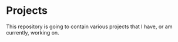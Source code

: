 Projects
========

This repository is going to contain various projects that I have, or am currently, working on.
